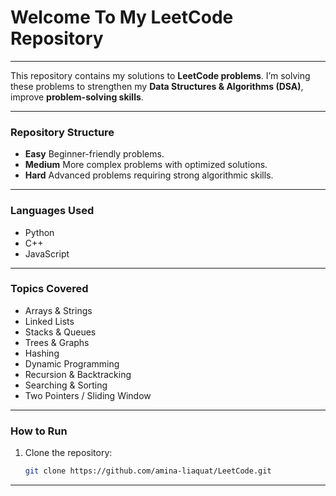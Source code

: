 # Welcome To My LeetCode Repository

---

This repository contains my solutions to **LeetCode problems**. I’m solving these problems to strengthen my **Data Structures & Algorithms (DSA)**, improve **problem-solving skills**.

---

### Repository Structure

- **Easy**  Beginner-friendly problems.  
- **Medium** More complex problems with optimized solutions.  
- **Hard** Advanced problems requiring strong algorithmic skills.  

---

### Languages Used
- Python  
- C++  
- JavaScript  

---

### Topics Covered
- Arrays & Strings  
- Linked Lists  
- Stacks & Queues  
- Trees & Graphs  
- Hashing  
- Dynamic Programming  
- Recursion & Backtracking  
- Searching & Sorting  
- Two Pointers / Sliding Window  

---

### How to Run
1. Clone the repository:
   ```bash
   git clone https://github.com/amina-liaquat/LeetCode.git

---



